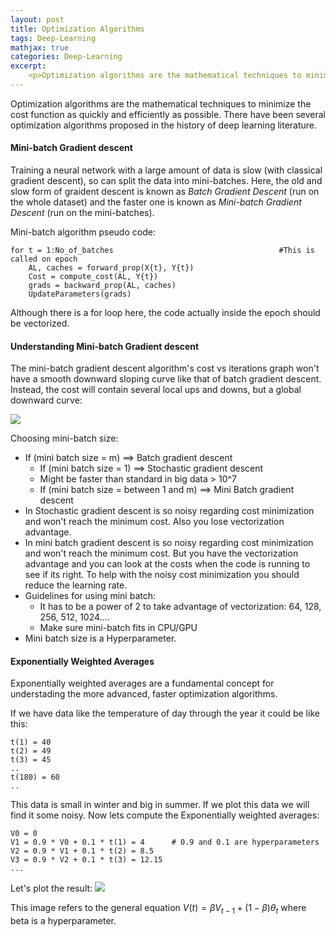 ```yaml
---
layout: post
title: Optimization Algorithms
tags: Deep-Learning
mathjax: true
categories: Deep-Learning
excerpt:
    <p>Optimization algorithms are the mathematical techniques to minimize the cost function as quickly and efficiently as possible. There have been several optimization algorithms proposed in the history of deep learning literature.</p>
---
```


Optimization algorithms are the mathematical techniques to minimize the cost function as quickly and efficiently as possible. There have been several optimization algorithms proposed in the history of deep learning literature.

#### Mini-batch Gradient descent
Training a neural network with a large amount of data is slow (with classical gradient descent), so can split the data into mini-batches. Here, the old and slow form of graident descent is known as *Batch Gradient Descent* (run on the whole dataset) and the faster one is known as *Mini-batch Gradient Descent* (run on the mini-batches).

Mini-batch algorithm pseudo code:
```
for t = 1:No_of_batches                                     #This is called on epoch
	AL, caches = forward_prop(X{t}, Y{t})
	Cost = compute_cost(AL, Y{t})
	grads = backward_prop(AL, caches)
	UpdateParameters(grads)
```
Although there is a for loop here, the code actually inside the epoch should be vectorized.

#### Understanding Mini-batch Gradient descent
The mini-batch gradient descent algorithm's cost vs iterations graph won't have a smooth downward sloping curve like that of batch gradient descent. Instead, the cost will contain several local ups and downs, but a global downward curve:

![](miniBatch.png)

Choosing mini-batch size:
- If (mini batch size = m) ==> Batch gradient descent
    - If (mini batch size = 1) ==> Stochastic gradient descent
    - Might be faster than standard in big data > 10^7
    - If (mini batch size = between 1 and m) ==> Mini Batch gradient descent
- In Stochastic gradient descent is so noisy regarding cost minimization and won't reach the minimum cost. Also you lose vectorization advantage.
- In mini batch gradient descent is so noisy regarding cost minimization and won't reach the minimum cost. But you have the vectorization advantage and you can look at the costs when the code is running to see if its right. To help with the noisy cost minimization you should reduce the learning rate.
- Guidelines for using mini batch:
    - It has to be a power of 2 to take advantage of vectorization: 64, 128, 256, 512, 1024....
    - Make sure mini-batch fits in CPU/GPU
- Mini batch size is a Hyperparameter.

#### Exponentially Weighted Averages
Exponentially weighted averages are a fundamental concept for understading the more advanced, faster optimization algorithms.

If we have data like the temperature of day through the year it could be like this:
```
t(1) = 40
t(2) = 49
t(3) = 45
..
t(180) = 60
..
```
This data is small in winter and big in summer. If we plot this data we will find it some noisy.
Now lets compute the Exponentially weighted averages:

```
V0 = 0
V1 = 0.9 * V0 + 0.1 * t(1) = 4		# 0.9 and 0.1 are hyperparameters
V2 = 0.9 * V1 + 0.1 * t(2) = 8.5
V3 = 0.9 * V2 + 0.1 * t(3) = 12.15
...
```

Let's plot the result:
![](expAvg1.png)

This image refers to the general equation $V(t) = \beta V_{t-1} + (1-\beta )\theta_{t}$ where beta is a hyperparameter.

